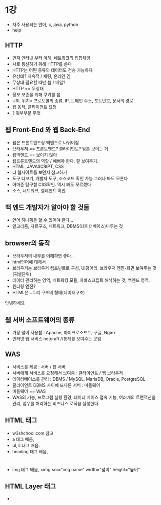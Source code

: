 # 1강

- 자주 사용되는 언어, c, java, python
- help

## HTTP

- 먼저 인터넷 부터 이해, 네트워크의 집합체임
- 서로 통신하기 위해 HTTP를 쓴다
- HTTP는 어떤 종류의 데이터도 전송 가능하다
- 유상태? 지속적 / 채팅, 온라인 겜
- 무상태 필요할 때만 씀 / 메일?
- HTTP == 무상태
- 정보 보존을 위해 쿠키를 씀
- URL 위치> 프로토콜의 종류, IP, 도메인 주소, 포트번호, 문서의 경로
- 웹 동작, 클라이언트 요청
- ? 뒷부부분 무엇

## 웹 Front-End 와 웹 Back-End

- 웹은 프론트엔드랑 백엔드로 나뉘어짐
- 브라우저 == 프론트엔드? 클라이언트? 암튼 보이는 거
- 웹백엔드 == 보이지 않아
- 웹프론트엔드의 역할 / 예뻐야 한다. 잘 보여주기.
- HTML, JAVASCRIPT, CSS
- 타 웹사이트를 보면서 참고하기
- 도구 더보기, 개발자 도구, 소스코드 확인 가능 그러나 봐도 모른다
- 아마존 탐구함 CSS확인. 역시 봐도 모르겠다
- 소스, 네트워크, 엘레멘트 확인

## 백 엔드 개발자가 알아야 할 것들
- 언어 하나쯤은 할 수 있어야 한다...
- 알고리즘, 자료구조, 네트워크, DBMS(데이터베이스)다루는 것

## browser의 동작
- 브라우저의 내부를 이해하면 좋다...
- html언어에 대해서
- 브라우저는 브라우저 컴포넌트로 구성, UI덩어리, 브라우저 엔진-화면 보여주는 것(픽셀단위)
- 데이터 관리하는 영역, 네트워킹 모듈, 자바스크립트 해석하는 것, 백엔드 영역.
- 렌더링 엔진?
- HTML은...트리 구조의 형태(데이터구조)

<tag class="title">안녕하세요</tag>

## 웹 서버 소프트웨어의 종류

- 가장 많이 사용함 : Apache, 마이크로소프트, 구글, Nginx
- 인터넷 웹 서비스 netcraft //통계를 보여주는 곳임

## WAS

- 서비스를 제공 : 서버 / 웹 서버
- 서버에게 서비스를 요청해서 보여줌 : 클라이언트 / 웹 브라우저
- 데이터베이스를 관리 : DBMS / MySQL, MariaDB, Oracle, PostgreSQL
- 클라이언트 DBMS 사이에 또다른 서버 : 미들웨어
- 미들웨어 == WAS
- WAS의 기능, 프로그램 실행 환경, 데이터 베이스 접속 기능, 여러개의 트랜잭션을 관리, 업무를 처리하는 비즈니스 로직을 실행한다.

## HTML 태그
- w3shchool.com 참고
- a 태그 배움, <a href="abcd"></a>
- ul, li 태그 배움.
- heading 태그 배움, <h1></h1>
- img 태그 배움, <img src="img name" width="넓이" height="높이"

## HTML Layer 태그
- 